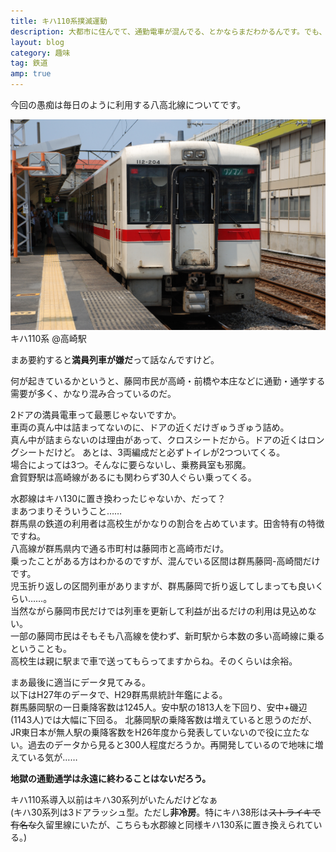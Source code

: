 ```yaml
---
title: キハ110系撲滅運動
description: 大都市に住んでて、通勤電車が混んでる、とかならまだわかるんです。でも、セミクロスの気動車で押し込まれるってどーなのさ。
layout: blog
category: 趣味
tag: 鉄道
amp: true
---
```


今回の愚痴は毎日のように利用する八高北線についてです。

![キハ110系](/files/blog/hachikou/kiha110.jpeg)  
キハ110系 @高崎駅

まあ要約すると**満員列車が嫌だ**って話なんですけど。

何が起きているかというと、藤岡市民が高崎・前橋や本庄などに通勤・通学する需要が多く、かなり混み合っているのだ。

2ドアの満員電車って最悪じゃないですか。  
車両の真ん中は詰まってないのに、ドアの近くだけぎゅうぎゅう詰め。  
真ん中が詰まらないのは理由があって、クロスシートだから。ドアの近くはロングシートだけど。
あとは、3両編成だと必ずトイレが2つついてくる。  
場合によっては3つ。そんなに要らないし、乗務員室も邪魔。    
倉賀野駅は高崎線があるにも関わらず30人ぐらい乗ってくる。

水郡線はキハ130に置き換わったじゃないか、だって？  
まあつまりそういうこと……  
群馬県の鉄道の利用者は高校生がかなりの割合を占めています。田舎特有の特徴ですね。  
八高線が群馬県内で通る市町村は藤岡市と高崎市だけ。  
乗ったことがある方はわかるのですが、混んでいる区間は群馬藤岡-高崎間だけです。  
児玉折り返しの区間列車がありますが、群馬藤岡で折り返してしまっても良いくらい……。  
当然ながら藤岡市民だけでは列車を更新して利益が出るだけの利用は見込めない。  
一部の藤岡市民はそもそも八高線を使わず、新町駅から本数の多い高崎線に乗るということも。  
高校生は親に駅まで車で送ってもらってますからね。そのくらいは余裕。  

まあ最後に適当にデータ見てみる。  
以下はH27年のデータで、H29群馬県統計年鑑による。  
群馬藤岡駅の一日乗降客数は1245人。安中駅の1813人を下回り、安中+磯辺(1143人)では大幅に下回る。
北藤岡駅の乗降客数は増えていると思うのだが、JR東日本が無人駅の乗降客数をH26年度から発表していないので役に立たない。過去のデータから見ると300人程度だろうか。再開発しているので地味に増えている気が……

**地獄の通勤通学は永遠に終わることはないだろう。**

キハ110系導入以前はキハ30系列がいたんだけどなぁ  
(キハ30系列は3ドアラッシュ型。ただし**非冷房**。特にキハ38形は~~ストライキで有名な~~久留里線にいたが、こちらも水郡線と同様キハ130系に置き換えられている。)